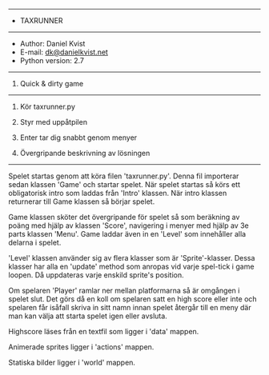 *******************************************************************************************
* TAXRUNNER
*******************************************************************************************
* Author: Daniel Kvist
* E-mail: dk@danielkvist.net
* Python version: 2.7
*******************************************************************************************

1. Quick & dirty game
-------------------------------------------------------------------------------------------
1. Kör taxrunner.py
2. Styr med uppåtpilen
3. Enter tar dig snabbt genom menyer

4. Övergripande beskrivning av lösningen
-------------------------------------------------------------------------------------------
Spelet startas genom att köra filen 'taxrunner.py'. Denna fil importerar sedan klassen
'Game' och startar spelet. När spelet startas så körs ett obligatorisk intro som laddas
från 'Intro' klassen. När intro klassen returnerar till Game klassen så börjar spelet.

Game klassen sköter det övergripande för spelet så som beräkning av poäng med hjälp av
klassen 'Score', navigering i menyer med hjälp av 3e parts klassen 'Menu'. Game laddar
även in en 'Level' som innehåller alla delarna i spelet.

'Level' klassen använder sig av flera klasser som är 'Sprite'-klasser. Dessa klasser
har alla en 'update' method som anropas vid varje spel-tick i game loopen. Då uppdateras
varje enskild sprite's position.

Om spelaren 'Player' ramlar ner mellan platformarna så är omgången i spelet slut. Det
görs då en koll om spelaren satt en high score eller inte och spelaren får isåfall skriva
in sitt namn innan spelet återgår till en meny där man kan välja att starta spelet igen
eller avsluta.

Highscore läses från en textfil som ligger i 'data' mappen.

Animerade sprites ligger i 'actions' mappen.

Statiska bilder ligger i 'world' mappen.

